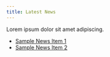```yaml
---
title: Latest News
---
```


Lorem ipsum dolor sit amet adipiscing.

* [Sample News Item 1](sample-news-item-1)
* [Sample News Item 2](sample-news-item-2)
